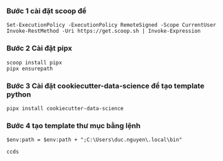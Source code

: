 ### Bước 1 cài đặt scoop để
```
Set-ExecutionPolicy -ExecutionPolicy RemoteSigned -Scope CurrentUser
Invoke-RestMethod -Uri https://get.scoop.sh | Invoke-Expression
```
### Bước 2 Cài đặt pipx
```
scoop install pipx
pipx ensurepath
```
### Bước 3 Cài đặt cookiecutter-data-science để tạo template  python
```
pipx install cookiecutter-data-science
```
### Bước 4 tạo template thư mục bằng lệnh
```
$env:path = $env:path + ";C:\Users\duc.nguyen\.local\bin"

ccds
```
